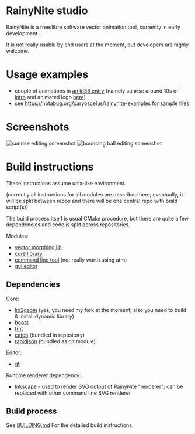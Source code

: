 RainyNite studio
================

RainyNite is a free/libre software vector animation tool, currently in early
development.

It is not really usable by end users at the moment, but developers are highly
welcome.

Usage examples
==============

- couple of animations in [an ld38 entry][ld38] (namely sunrise around 10s of
  [intro][ld38_intro] and animated logo [here][ld38_logo])
- see <https://notabug.org/caryoscelus/rainynite-examples> for sample files

Screenshots
===========

![sunrise editing screenshot](https://caryoscelus.github.io/images/screenshots/2017.04.30-sunrise.png)
![bouncing ball editing screenshot](https://caryoscelus.github.io/images/screenshots/2017.07.29-ball.png)

[ld38]: https://ldjam.com/events/ludum-dare/38/power-department
[ld38_intro]: https://media.githubusercontent.com/media/spirulence/power-department-ld38/e4e0915cd6fe2f2f2bc9510c637ffaba8c55ee4d/assets/video/intro-720p.webm
[ld38_logo]: https://media.githubusercontent.com/media/spirulence/power-department-ld38/e4e0915cd6fe2f2f2bc9510c637ffaba8c55ee4d/assets/video/03_warning.webm

Build instructions
==================

These instructions assume unix-like environment.

(currently all instructions for all modules are described here; eventually,
it will be split between repos and there will be one central repo with
build script(s))

The build process itself is usual CMake procedure, but there are quite a few dependencies and code is split across repositories.

Modules:

- [vector morphing lib](https://notabug.org/caryoscelus/rainy-morph)
- [core library](https://notabug.org/caryoscelus/rainynite-core)
- [command line tool](https://notabug.org/caryoscelus/rainynite-tool) (not really worth using atm)
- [gui editor](https://notabug.org/caryoscelus/rainynite-studio)

Dependencies
------------

Core:

- [lib2geom](https://github.com/caryoscelus/lib2geom) (yes, you need my fork at the moment; also you need to build & install dynamic library)
- [boost](http://www.boost.org/)
- [fmt](https://github.com/fmtlib/fmt)
- [catch](https://github.com/philsquared/Catch) (bundled in repository)
- [rapidjson](https://github.com/miloyip/rapidjson) (bundled as git module)

Editor:

- [qt](https://www.qt.io/)

Runtime renderer dependency:

- [Inkscape](https://inkscape.org/) - used to render SVG output of RainyNite "renderer"; can be replaced with other command line SVG renderer

Build process
-------------

See [BUILDING.md](BUILDING.md) For the detailed build instructions.
